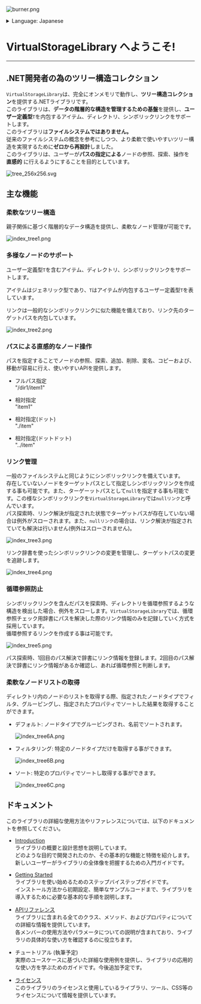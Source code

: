 ﻿---
_layout: landing
---

![burner.png](images/burner.png)

<details>
  <summary>Language: Japanese</summary>
  <ul>
    <li><a href="index.md">English</a></li>
    <li><a href="index.ja.md">Japanese</a></li>
  </ul>
</details>

# **VirtualStorageLibrary へようこそ!**

---

## **.NET開発者の為のツリー構造コレクション**

`VirtualStorageLibrary`は、完全にオンメモリで動作し、**ツリー構造コレクション**を提供する.NETライブラリです。  
このライブラリは、**データの階層的な構造を管理するための基盤**を提供し、**ユーザー定義型**`T`を内包するアイテム、ディレクトリ、シンボリックリンクをサポートします。  
このライブラリは**ファイルシステムではありません。**   
従来のファイルシステムの概念を参考にしつつ、より柔軟で使いやすいツリー構造を実現するために**ゼロから再設計**しました。  
このライブラリは、ユーザーが**パスの指定による**ノードの参照、探索、操作を **直感的** に行えるようにすることを目的としています。  

![tree_256x256.svg](images/tree_256x256.svg)

## 主な機能

### 柔軟なツリー構造

親子関係に基づく階層的なデータ構造を提供し、柔軟なノード管理が可能です。

![index_tree1.png](images/index_tree1.png)

### 多様なノードのサポート

ユーザー定義型`T`を含むアイテム、ディレクトリ、シンボリックリンクをサポートします。

アイテムはジェネリック型であり、`T`はアイテムが内包するユーザー定義型`T`を表しています。

リンクは一般的なシンボリックリンクに似た機能を備えており、リンク先のターゲットパスを内包しています。

![index_tree2.png](images/index_tree2.png)

### パスによる直感的なノード操作

パスを指定することでノードの参照、探索、追加、削除、変名、コピーおよび、移動が容易に行え、使いやすいAPIを提供します。

- フルパス指定  
  "/dir1/item1"

- 相対指定  
  "item1"

- 相対指定(ドット)  
  "./item"

- 相対指定(ドットドット)  
  "../item"

### リンク管理

一般のファイルシステムと同じようにシンボリックリンクを備えています。  
存在していないノードをターゲットパスとして指定しシンボリックリンクを作成する事も可能です。また、ターゲーットパスとして`null`を指定する事も可能です。この様なシンボリックリンクを`VirtualStorageLibrary`では`nullリンク`と呼んでいます。  
パス探索時、リンク解決が指定された状態でターゲットパスが存在していない場合は例外がスローされます。また、`nullリンク`の場合は、リンク解決が指定されていても解決は行いません(例外はスローされません)。

![index_tree3.png](images/index_tree3.png)

リンク辞書を使ったシンボリックリンクの変更を管理し、ターゲットパスの変更を追跡します。

![index_tree4.png](images/index_tree4.png)

### 循環参照防止

シンボリックリンクを含んだパスを探索時、ディレクトリを循環参照するような構造を検出した場合、例外をスローします。`VirtualStorageLibrary`では、循環参照チェック用辞書にパスを解決した際のリンク情報のみを記録していく方式を採用しています。  
循環参照するリンクを作成する事は可能です。

![index_tree5.png](images/index_tree5.png)

パス探索時、1回目のパス解決で辞書にリンク情報を登録します。2回目のパス解決で辞書にリンク情報があるか確認し、あれば循環参照と判断します。

### 柔軟なノードリストの取得

ディレクトリ内のノードのリストを取得する際、指定されたノードタイプでフィルタ、グルーピングし、指定されたプロパティでソートした結果を取得することができます。

- デフォルト: ノードタイプでグルーピングされ、名前でソートされます。
  
  ![index_tree6A.png](images/index_tree6A.png)

- フィルタリング: 特定のノードタイプだけを取得する事ができます。
  
  ![index_tree6B.png](images/index_tree6B.png)

- ソート: 特定のプロパティでソートし取得する事ができます。
  
  ![index_tree6C.png](images/index_tree6C.png)

## ドキュメント

このライブラリの詳細な使用方法やリファレンスについては、以下のドキュメントを参照してください。

- [Introduction](introduction.md)  
  ライブラリの概要と設計思想を説明しています。  
  どのような目的で開発されたのか、その基本的な機能と特徴を紹介します。  
  新しいユーザーがライブラリの全体像を把握するための入門ガイドです。  

- [Getting Started](getting-started.md)  
  ライブラリを使い始めるためのステップバイステップガイドです。  
  インストール方法から初期設定、簡単なサンプルコードまで、ライブラリを導入するために必要な基本的な手順を説明します。  

- [APIリファレンス](xref:AkiraNetwork.VirtualStorageLibrary)  
  ライブラリに含まれる全てのクラス、メソッド、およびプロパティについての詳細な情報を提供しています。  
  各メンバーの使用方法やパラメータについての説明が含まれており、ライブラリの具体的な使い方を確認するのに役立ちます。  

- チュートリアル (執筆予定)  
  実際のユースケースに基づいた詳細な使用例を提供し、ライブラリの応用的な使い方を学ぶためのガイドです。今後追加予定です。  

- [ライセンス](licenses.md)  
  このライブラリのライセンスと使用しているライブラリ、ツール、CSS等のライセンスについて情報を提供しています。

